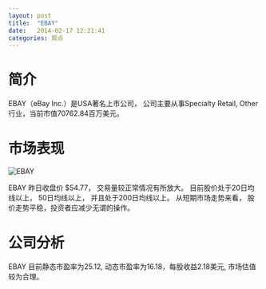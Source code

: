 ```yaml
---
layout: post
title:  "EBAY"
date:   2014-02-17 12:21:41
categories: 观点
---
```


# 简介
EBAY（eBay Inc.）是USA著名上市公司，
公司主要从事Specialty Retail, Other行业，当前市值70762.84百万美元。

# 市场表现

![EBAY](http://finviz.com/chart.ashx?t=EBAY&ty=c&ta=1&p=d&s=l)

EBAY 昨日收盘价 $54.77，
交易量较正常情况有所放大。
目前股价处于20日均线以上，
50日均线以上，
并且处于200日均线以上。
从短期市场走势来看，
股价走势平稳，投资者应减少无谓的操作。

# 公司分析
EBAY 目前静态市盈率为25.12, 动态市盈率为16.18，每股收益2.18美元,
市场估值较为合理。
